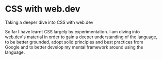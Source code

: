 # CSS with web.dev

Taking a deeper dive into CSS with web.dev

So far I have learnt CSS largely by experimentation. I am diving into web.dev's material in order to gain a deeper understanding of the language, to be better grounded, adopt solid principles and best practices from Google and to better develop my mental framework around using the language.